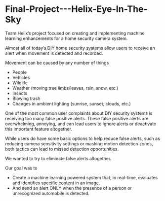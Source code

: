 # Final-Project---Helix-Eye-In-The-Sky

Team Helix’s project focused on creating and implementing machine learning enhancements for a home security camera system.

Almost all of today’s DIY home security systems allow users to receive an alert when movement is detected and recorded.

Movement can be caused by any number of things
  -	People
  -	Vehicles
  -	Wildlife
  -	Weather (moving tree limbs/leaves, rain, snow, etc.) 
  -	Insects
  -	Blowing trash
  -	Changes in ambient lighting (sunrise, sunset, clouds, etc.)

One of the most common user complaints about DIY security systems is receiving too many false positive alerts. These false positive alerts are overwhelming, annoying, and can lead users to ignore alerts or deactivate this important feature altogether.

While users do have some basic options to help reduce false alerts, such as reducing camera sensitivity settings or masking motion detection zones, both tactics can lead to missed detection opportunities.

We wanted to try to eliminate false alerts altogether.

Our goal was to
  -	Create a machine learning powered system that, in real-time, evaluates and identifies specific content in an image,
  -	And send an alert ONLY when the presence of a person or unrecognized automobile is detected.

